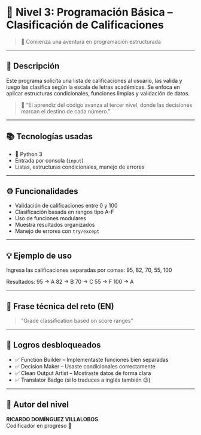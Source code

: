 # 🎯 Nivel 3: Programación Básica – Clasificación de Calificaciones
> 🧠 Comienza una aventura en programación estructurada

---

## 🧾 Descripción

Este programa solicita una lista de calificaciones al usuario, las valida y luego las clasifica según la escala de letras académicas. Se enfoca en aplicar estructuras condicionales, funciones limpias y validación de datos.

> 🧙 “El aprendiz del código avanza al tercer nivel, donde las decisiones marcan el destino de cada número.”

---

## 📚 Tecnologías usadas

- 🐍 Python 3
- Entrada por consola (`input`)
- Listas, estructuras condicionales, manejo de errores

---

## ⚙️ Funcionalidades

- Validación de calificaciones entre 0 y 100
- Clasificación basada en rangos tipo A-F
- Uso de funciones modulares
- Muestra resultados organizados
- Manejo de errores con `try/except`

---

## 💡 Ejemplo de uso

Ingresa las calificaciones separadas por comas: 95, 82, 70, 55, 100

Resultados: 95 -> A 82 -> B 70 -> C 55 -> F 100 -> A


---

## 🧠 Frase técnica del reto (EN)
> "Grade classification based on score ranges"

---

## 🏅 Logros desbloqueados

- ✅ Function Builder – Implementaste funciones bien separadas
- ✅ Decision Maker – Usaste condicionales correctamente
- ✅ Clean Output Artist – Mostraste datos de forma clara
- ✅ Translator Badge (si lo traduces a inglés también 😉)

---

## 👾 Autor del nivel

**RICARDO DOMÍNGUEZ VILLALOBOS**  
Codificador en progreso 🚀




